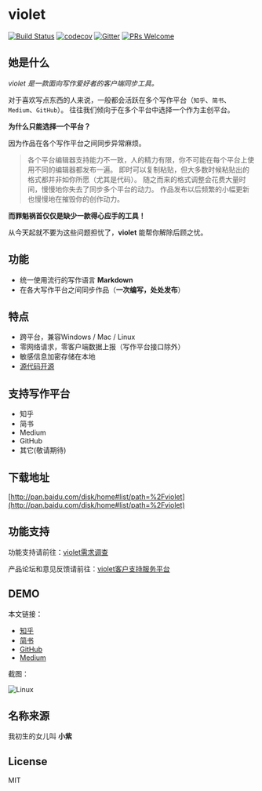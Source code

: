 # violet

[![Build Status](https://semaphoreci.com/api/v1/damngoto/violet/branches/master/badge.svg)](https://semaphoreci.com/damngoto/violet)
[![codecov](https://codecov.io/gh/simongfxu/violet/branch/master/graph/badge.svg)](https://codecov.io/gh/simongfxu/violet)
[![Gitter](https://badges.gitter.im/simongfxu/violet.svg)](https://gitter.im/simongfxu/violet?utm_source=badge&utm_medium=badge&utm_campaign=pr-badge)
[![PRs Welcome](https://img.shields.io/badge/PRs-welcome-brightgreen.svg?style=flat-square)](http://makeapullrequest.com)

## 她是什么

*violet 是一款面向写作爱好者的客户端同步工具。*

对于喜欢写点东西的人来说，一般都会活跃在多个写作平台（`知乎`、`简书`、`Medium`、`GitHub`）。
往往我们倾向于在多个平台中选择一个作为主创平台。

**为什么只能选择一个平台？**

因为作品在各个写作平台之间同步异常麻烦。

> 各个平台编辑器支持能力不一致，人的精力有限，你不可能在每个平台上使用不同的编辑器都发布一遍。
即时可以复制粘贴，但大多数时候粘贴出的格式都并非如你所愿（尤其是代码）。
随之而来的格式调整会花费大量时间，慢慢地你失去了同步多个平台的动力。
作品发布以后频繁的小幅更新也慢慢地在摧毁你的创作动力。

**而罪魁祸首仅仅是缺少一款得心应手的工具！**

从今天起就不要为这些问题担忧了，**violet** 能帮你解除后顾之忧。

## 功能

 * 统一使用流行的写作语言 **Markdown**
 * 在各大写作平台之间同步作品（**一次编写，处处发布**）

## 特点

 * 跨平台，兼容Windows / Mac / Linux
 * 零网络请求，零客户端数据上报（写作平台接口除外）
 * 敏感信息加密存储在本地
 * [源代码开源](https://github.com/simongfxu/violet)

## 支持写作平台

 * 知乎
 * 简书
 * Medium
 * GitHub
 * 其它(敬请期待)

## 下载地址

[http://pan.baidu.com/disk/home#list/path=%2Fviolet](http://pan.baidu.com/disk/home#list/path=%2Fviolet)

## 功能支持

功能支持请前往：[violet需求调查](https://jinshuju.net/f/2yctZ5?x_field_1=github)

产品论坛和意见反馈请前往：[violet客户支持服务平台](https://violet.kf5.com/hc/)

## DEMO

本文链接：

- [知乎](https://zhuanlan.zhihu.com/p/21376171?refer=reduxis)
- [简书](http://www.jianshu.com/p/d93ca8b61355)
- [GitHub](https://github.com/simongfxu/simongfxu.github.com/issues/101)
- [Medium](https://medium.com/@damngoto/violet-%E5%80%BC%E5%BE%97%E4%B8%80%E8%AF%95%E7%9A%84%E5%86%99%E4%BD%9C%E5%90%8C%E6%AD%A5%E5%B0%8F%E5%8A%A9%E6%89%8B-2fbd2799cea4)

截图：

![Linux](https://pic2.zhimg.com/153f8d8cda1d4b7b95e53e3375c26fc3_r.png)

## 名称来源

我初生的女儿叫 **小紫**

## License

MIT
